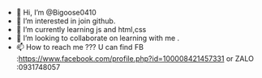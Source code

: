 - 👋 Hi, I’m @Bigoose0410
- 👀 I’m interested in join github.   
- 🌱 I’m currently learning js and html,css  
- 💞️ I’m looking to collaborate on learning with me .  
- 📫 How to reach me ??? U can find FB :https://www.facebook.com/profile.php?id=100008421457331 or ZALO :0931748057

<!---
Bigoose0410/Bigoose0410 is a ✨ special ✨ repository because its `README.md` (this file) appears on your GitHub profile.
You can click the Preview link to take a look at your changes.
--->
